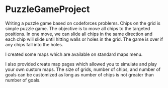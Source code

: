 # PuzzleGameProject
Writing a puzzle game based on codeforces problems. 
Chips on the grid is simple puzzle game. The objective is to move all chips to the targeted positions.
In one move, we can slide all chips in the same direction and each chip will slide until hitting walls or holes in the grid.
The game is over if any chips fall into the holes.


I created some maps which are available on standard maps menu.



I also provided create map pages which allowed you to simulate and play your own custom maps.
The size of grids, number of chips, and number of goals can be customized as long as number of chips is not greater than number of goals.
